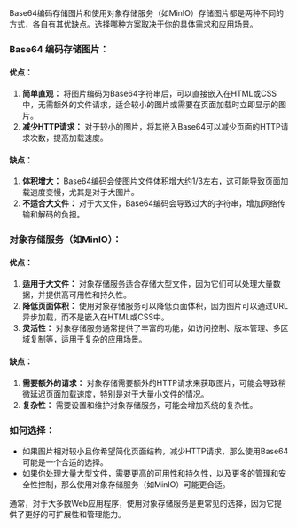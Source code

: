 Base64编码存储图片和使用对象存储服务（如MinIO）存储图片都是两种不同的方式，各自有其优缺点。选择哪种方案取决于你的具体需求和应用场景。

### Base64 编码存储图片：

#### 优点：
1. **简单直观：** 将图片编码为Base64字符串后，可以直接嵌入在HTML或CSS中，无需额外的文件请求，适合较小的图片或需要在页面加载时立即显示的图片。
2. **减少HTTP请求：** 对于较小的图片，将其嵌入Base64可以减少页面的HTTP请求次数，提高加载速度。

#### 缺点：
1. **体积增大：** Base64编码会使图片文件体积增大约1/3左右，这可能导致页面加载速度变慢，尤其是对于大图片。
2. **不适合大文件：** 对于大文件，Base64编码会导致过大的字符串，增加网络传输和解码的负担。

### 对象存储服务（如MinIO）：

#### 优点：
1. **适用于大文件：** 对象存储服务适合存储大型文件，因为它们可以处理大量数据，并提供高可用性和持久性。
2. **降低页面体积：** 使用对象存储服务可以降低页面体积，因为图片可以通过URL异步加载，而不是嵌入在HTML或CSS中。
3. **灵活性：** 对象存储服务通常提供了丰富的功能，如访问控制、版本管理、多区域复制等，适用于复杂的应用场景。

#### 缺点：
1. **需要额外的请求：** 对象存储需要额外的HTTP请求来获取图片，可能会导致稍微延迟页面加载速度，特别是对于大量小文件的情况。
2. **复杂性：** 需要设置和维护对象存储服务，可能会增加系统的复杂性。

### 如何选择：

- 如果图片相对较小且你希望简化页面结构，减少HTTP请求，那么使用Base64可能是一个合适的选择。
- 如果你处理大量大型文件，需要更高的可用性和持久性，以及更多的管理和安全性控制，那么使用对象存储服务（如MinIO）可能更合适。

通常，对于大多数Web应用程序，使用对象存储服务是更常见的选择，因为它提供了更好的可扩展性和管理能力。